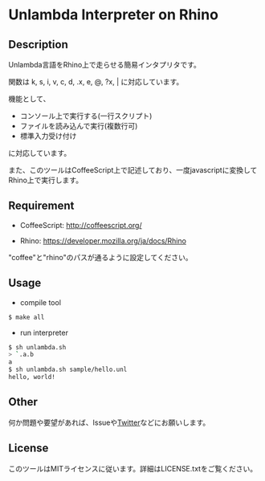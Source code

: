 Unlambda Interpreter on Rhino
====

## Description

Unlambda言語をRhino上で走らせる簡易インタプリタです。

関数は k, s, i, v, c, d, .x, e, @, ?x, | に対応しています。

機能として、

- コンソール上で実行する(一行スクリプト)
- ファイルを読み込んで実行(複数行可)
- 標準入力受け付け

に対応しています。

また、このツールはCoffeeScript上で記述しており、一度javascriptに変換してRhino上で実行します。

## Requirement

- CoffeeScript: http://coffeescript.org/

- Rhino: https://developer.mozilla.org/ja/docs/Rhino

"coffee"と"rhino"のパスが通るように設定してください。

## Usage

- compile tool
```bash
$ make all
```

- run interpreter
```bash
$ sh unlambda.sh
> `.a.b
a
$ sh unlambda.sh sample/hello.unl
hello, world!
```

## Other

何か問題や要望があれば、Issueや[Twitter](https://twitter.com/jken_ull)などにお願いします。

## License

このツールはMITライセンスに従います。詳細はLICENSE.txtをご覧ください。
